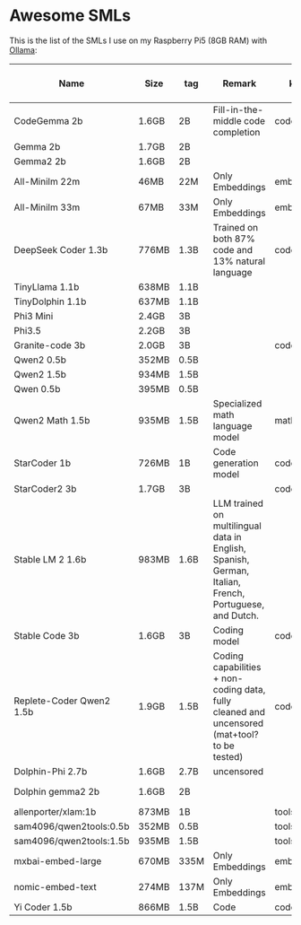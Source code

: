 # Awesome SMLs

This is the list of the SMLs I use on my Raspberry Pi5 (8GB RAM) with [Ollama](https://ollama.com/):

| Name | Size | tag | Remark | kind | URL | Good on Pi5 | Usable on Pi5 |
| --- | --- | --- | --- | --- | --- | --- | --- |
| CodeGemma 2b | 1.6GB | 2B | Fill-in-the-middle code completion | code | https://ollama.com/library/codegemma:2b |   | x |
| Gemma 2b | 1.7GB | 2B |   |   | https://ollama.com/library/gemma:2b |   | x |
| Gemma2 2b | 1.6GB | 2B |   |   | https://ollama.com/library/gemma2:2b |   | x |
| All-Minilm 22m | 46MB | 22M | Only Embeddings | embedding | https://ollama.com/library/all-minilm:22m | x | x |
| All-Minilm 33m | 67MB | 33M | Only Embeddings | embedding | https://ollama.com/library/all-minilm:33m | x | x |
| DeepSeek Coder 1.3b | 776MB | 1.3B | Trained on both 87% code and 13% natural language | code | https://ollama.com/library/deepseek-coder | x | x |
| TinyLlama 1.1b | 638MB | 1.1B |   |   | https://ollama.com/library/tinyllama | x | x |
| TinyDolphin 1.1b | 637MB | 1.1B |   |   | https://ollama.com/library/tinydolphin | x | x |
| Phi3 Mini | 2.4GB | 3B |   |   | https://ollama.com/library/phi3:mini |   | x |
| Phi3.5 | 2.2GB | 3B |   |   | https://ollama.com/library/phi3.5 |   | x |
| Granite-code 3b | 2.0GB | 3B |   | code | https://ollama.com/library/granite-code |   | x |
| Qwen2 0.5b | 352MB | 0.5B |   |   | https://ollama.com/library/qwen2:0.5b | x | x |
| Qwen2 1.5b | 934MB | 1.5B |   |   | https://ollama.com/library/qwen2:1.5b |   | x |
| Qwen 0.5b | 395MB | 0.5B |   |   | https://ollama.com/library/qwen:0.5b | x | x |
| Qwen2 Math 1.5b | 935MB | 1.5B | Specialized math language model | math | https://ollama.com/library/qwen2-math:1.5b |   | x |
| StarCoder 1b | 726MB | 1B | Code generation model | code | https://ollama.com/library/starcoder:1b | x | x |
| StarCoder2 3b | 1.7GB | 3B |   | code | https://ollama.com/library/starcoder2:3b |   | x |
| Stable LM 2 1.6b | 983MB | 1.6B | LLM trained on multilingual data in English, Spanish, German, Italian, French, Portuguese, and Dutch. |   | https://ollama.com/library/stablelm2 | x | x |
| Stable Code 3b | 1.6GB | 3B | Coding model | code | https://ollama.com/library/stable-code:3b |   | x |
| Replete-Coder Qwen2 1.5b | 1.9GB | 1.5B | Coding capabilities + non-coding data, fully cleaned and uncensored (mat+tool? to be tested) | code | https://ollama.com/rouge/replete-coder-qwen2-1.5b:Q8 | x | x |
| Dolphin-Phi 2.7b | 1.6GB | 2.7B | uncensored |   | https://ollama.com/library/dolphin-phi:2.7b |   | x |
| Dolphin gemma2 2b | 1.6GB | 2B |   |   | https://ollama.com/CognitiveComputations/dolphin-gemma2:2b |   | x |
| allenporter/xlam:1b | 873MB | 1B |   | tools | https://ollama.com/allenporter/xlam:1b |   | x |
| sam4096/qwen2tools:0.5b | 352MB | 0.5B |   | tools | https://ollama.com/sam4096/qwen2tools:0.5b | x | x |
| sam4096/qwen2tools:1.5b | 935MB | 1.5B |   | tools | https://ollama.com/sam4096/qwen2tools:1.5b |   | x |
| mxbai-embed-large | 670MB | 335M | Only Embeddings | embedding | https://ollama.com/library/mxbai-embed-large:335m | x | x |
| nomic-embed-text | 274MB | 137M | Only Embeddings | embedding | https://ollama.com/library/nomic-embed-text:v1.5 | x | x |
| Yi Coder 1.5b | 866MB | 1.5B | Code | code | https://ollama.com/library/yi-coder:1.5b |   | x |